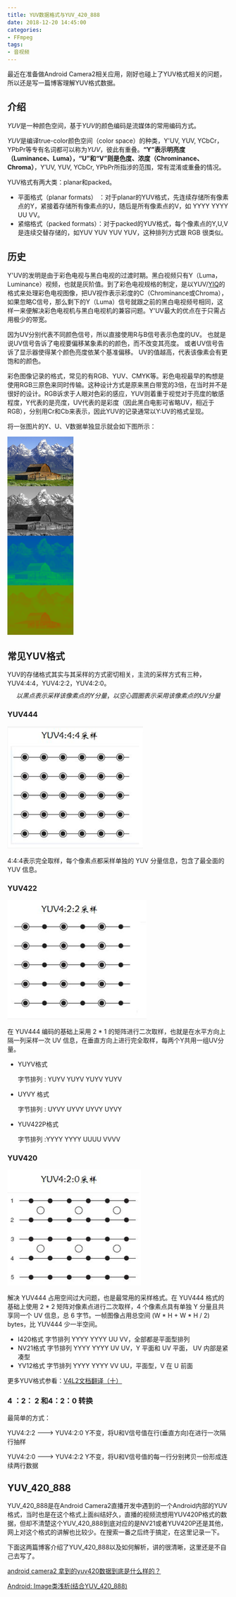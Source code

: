 ```yaml
---
title: YUV数据格式与YUV_420_888
date: 2018-12-20 14:45:00
categories: 
- FFmpeg
tags:
- 音视频
---
```


最近在准备做Android Camera2相关应用，刚好也碰上了YUV格式相关的问题，所以还是写一篇博客理解YUV格式数据。

## 介绍

*YUV*是一种颜色空间，基于*YUV*的颜色编码是流媒体的常用编码方式。

*YUV*是编译true-color颜色空间（color space）的种类，Y'UV, YUV, YCbCr，YPbPr等专有名词都可以称为*YUV*，彼此有重叠。**“Y”表示明亮度（Luminance、Luma），“U”和“V”则是色度、浓度（Chrominance、Chroma）**，Y′UV, YUV, YCbCr, YPbPr所指涉的范围，常有混淆或重叠的情况。

YUV格式有两大类：planar和packed。

- 平面格式（planar formats） ：对于planar的YUV格式，先连续存储所有像素点的Y，紧接着存储所有像素点的U，随后是所有像素点的V，如 YYYY YYYY UU VV。
- 紧缩格式（packed formats）：对于packed的YUV格式，每个像素点的Y,U,V是连续交替存储的，如YUV YUV YUV YUV，这种排列方式跟 RGB 很类似。



## 历史

Y'UV的发明是由于彩色电视与黑白电视的过渡时期。黑白视频只有Y（Luma，Luminance）视频，也就是灰阶值。到了彩色电视规格的制定，是以YUV/[YIQ](https://zh.wikipedia.org/wiki/YIQ)的格式来处理彩色电视图像，把UV视作表示彩度的C（Chrominance或Chroma），如果忽略C信号，那么剩下的Y（Luma）信号就跟之前的黑白电视频号相同，这样一来便解决彩色电视机与黑白电视机的兼容问题。Y'UV最大的优点在于只需占用极少的带宽。

因为UV分别代表不同颜色信号，所以直接使用R与B信号表示色度的UV。 也就是说UV信号告诉了电视要偏移某象素的的颜色，而不改变其亮度。 或者UV信号告诉了显示器使得某个颜色亮度依某个基准偏移。 UV的值越高，代表该像素会有更饱和的颜色。

彩色图像记录的格式，常见的有RGB、YUV、CMYK等。彩色电视最早的构想是使用RGB三原色来同时传输。这种设计方式是原来黑白带宽的3倍，在当时并不是很好的设计。RGB诉求于人眼对色彩的感应，YUV则着重于视觉对于亮度的敏感程度，Y代表的是亮度，UV代表的是彩度（因此黑白电影可省略UV，相近于RGB），分别用Cr和Cb来表示，因此YUV的记录通常以Y:UV的格式呈现。

将一张图片的Y、U、V数据单独显示就会如下图所示：

![YUV数据显示](YUV数据格式与YUV_420_888/yuv.png)

## 常见YUV格式

YUV的存储格式其实与其采样的方式密切相关，主流的采样方式有三种，YUV4:4:4，YUV4:2:2，YUV4:2:0。
$$
以黑点表示采样该像素点的Y分量，以空心圆圈表示采用该像素点的UV分量
$$

### YUV444

![](YUV数据格式与YUV_420_888/yuv444.png)

4:4:4表示完全取样，每个像素点都采样单独的 YUV 分量信息，包含了最全面的 YUV 信息。

### YUV422



![](YUV数据格式与YUV_420_888/yuv422.png)

在 YUV444 编码的基础上采用 2 * 1 的矩阵进行二次取样，也就是在水平方向上隔一列采样一次 UV 信息，在垂直方向上进行完全取样，每两个Y共用一组UV分量。

- YUYV格式

  字节排列 : YUYV YUYV YUYV YUYV

- UYVY 格式 

  字节排列 : UYVY UYVY UYVY UYVY

- YUV422P格式 

  字节排列 :YYYY YYYY UUUU VVVV


### YUV420

![](YUV数据格式与YUV_420_888/yuv420.png)

解决 YUV444 占用空间过大问题，也是最常用的采样格式。在 YUV444 格式的基础上使用 2 * 2 矩阵对像素点进行二次取样，4 个像素点具有单独 Y 分量且共享同一个 UV 信息，总 6 字节。一帧图像占用总空间 (W * H + W * H / 2) bytes，比 YUV444 少一半空间。

- I420格式
  字节排列 YYYY YYYY UU VV，全部都是平面型排列
- NV21格式
  字节排列 YYYY YYYY UV UV，Y 平面和 UV 平面， UV 内部是紧凑型
- YV12格式
  字节排列 YYYY YYYY VV UU，平面型，V 在 U 前面

更多YUV格式参看：[V4L2文档翻译（十）](https://blog.csdn.net/airk000/article/details/25032901)



### 4 ：2： 2 和4：2：0 转换

最简单的方式：

YUV4:2:2 ---> YUV4:2:0  Y不变，将U和V信号值在行(垂直方向)在进行一次隔行抽样

 YUV4:2:0 ---> YUV4:2:2  Y不变，将U和V信号值的每一行分别拷贝一份形成连续两行数据



## YUV_420_888

YUV_420_888是在Android Camera2直播开发中遇到的一个Android内部的YUV格式，当时也是在这个格式上面纠结好久，直播的视频流想用YUV420P格式的数据，但却不清楚这个YUV_420_888到底对应的是NV21或者YUV420P还是其他，网上对这个格式的讲解也比较少。在搜索一番之后终于搞定，在这里记录一下。

下面这两篇博客介绍了YUV_420_888以及如何解析，讲的很清晰，这里还是不自己去写了。

[android camera2 拿到的yuv420数据到底是什么样的？](https://link.juejin.im/?target=https%3A%2F%2Fblog.csdn.net%2Fj12345678901%2Farticle%2Fdetails%2F78110640)

[Android: Image类浅析(结合YUV_420_888)](https://link.juejin.im/?target=https%3A%2F%2Fwww.polarxiong.com%2Farchives%2FAndroid-Image%25E7%25B1%25BB%25E6%25B5%2585%25E6%259E%2590-%25E7%25BB%2593%25E5%2590%2588YUV_420_888.html)
